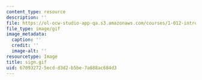 ```yaml
---
content_type: resource
description: ''
file: https://ol-ocw-studio-app-qa.s3.amazonaws.com/courses/1-012-introduction-to-civil-engineering-design-spring-2002/670932725ecdd3d2b5be7a688ac684d3_sign.gif
file_type: image/gif
image_metadata:
  caption: ''
  credit: ''
  image-alt: ''
resourcetype: Image
title: sign.gif
uid: 67093272-5ecd-d3d2-b5be-7a688ac684d3
---
```


